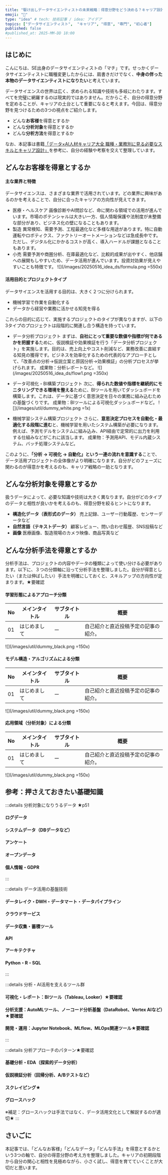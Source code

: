 ```yaml
---
title: "駆け出しデータサイエンティストの未来戦略：得意分野をどう決める？キャリア設計入門"
emoji: "🙌"
type: "idea" # tech: 技術記事 / idea: アイデア
topics: ["データサイエンティスト",  "キャリア", "得意", "専門", "初心者"]
published: false
#published_at: 2025-MM-DD 18:00
---
```

## はじめに
こんにちは、SE出身のデータサイエンティストの「マチ」です。せっかくデータサイエンティストに職種変更したからには、肩書きだけでなく、**中身の伴った本物のデータサイエンティストになりたい**と考えています。

データサイエンスの世界は広く、求められる知識や技術も多岐にわたります。すべてを完璧に網羅するのは現実的ではありません。だからこそ、自分の得意分野を定めることが、キャリアの土台として重要になると考えます。今回は、得意分野を見つけるための3つの視点をご紹介します。

- どんな**お客様**を得意とするか
- どんな**分析対象**を得意とするか
- どんな**分析方法**を得意とするか

なお、本記事は書籍[「データ×AI人材キャリア大全 職種・業務別に見る必要なスキルとキャリア設計」](https://amzn.asia/d/8Yst1cA)を参考に、自分の経験や考察を交えて整理しています。


## どんなお客様を得意とするか
#### 主な業界と特徴
データサイエンスは、さまざまな業界で活用されています。どの業界に興味があるのかを考えることで、自分に合ったキャリアの方向性が見えてきます。

- 医療・ヘルスケア
画像診断やAI問診など、命に関わる領域での活用が進んでいます。市場のポテンシャルは大きい一方、個人情報保護や法制度が未整備な部分があり、ビジネス化の壁になることもあります。
- 製造
異常検知、需要予測、工程最適化など多様な用途があります。特に自動運転やロボティクス、ファクトリーオートメーションなどは急成長中です。ただし、デジタル化にかかるコストが高く、導入ハードルが課題となることもあります。
- 小売
需要予測や商圏分析、在庫最適化など、比較的成果が出やすく、他店舗への展開もしやすいため、データ活用が進んでいます。投資対効果が見えやすいことも特徴です。
![](/images/20250516_idea_ds/formula.png =550x)


#### 活用目的とプロジェクトタイプ
データサイエンスを活用する目的は、大きく２つに分けられます。
- 機械学習で作業を自動化する
- データから経営や業務に活かせる知見を得る

これらの目的に応じて、実施するプロジェクトのタイプが異なりますが、以下の3タイプのプロジェクトは段階的に関連し合う構造を持っています。
- データ分析プロジェクト
まずは、**自社にとって重要な数値や指標が何であるかを把握する**ために、仮説検証や効果検証を行う「データ分析プロジェクト」を実施します。目的は、売上向上やコスト削減など、業務改善に直結する知見の獲得です。ビジネスを効率化するための代表的なアプローチとして、「改善点の分析→仮説立案と原因分析→効果検証」の分析プロセスが挙げられます。
成果物：分析レポートなど。
![](/images/20250516_idea_ds/flow1.png =350x)

- データ可視化・BI構築プロジェクト
次に、**得られた数値や指標を継続的にモニタリングできる環境を整える**ために、BIツールを用いてダッシュボードを構築します。これは、データに基づく意思決定を日々の業務に組み込むための基盤づくりです。
成果物：BIツールによる可視化ダッシュボードなど。
![](/images/util/dummy_white.png =1x)
- 機械学習システム構築プロジェクト
さらに、**意思決定プロセスを自動化・最適化する段階に進む**と、機械学習を用いたシステム構築が必要になります。例えば、予測モデルをシステムに組み込み、API経由で定常的に出力を利用する仕組みなどがこれに該当します。
成果物：予測用API、モデル内蔵システム、バッチ処理システムなど。

このように、**「分析 → 可視化 → 自動化」という一連の流れを意識する**ことで、データ活用プロジェクトの全体像がより明確になります。自分がどのフェーズに関わるのが得意かを考えるのも、キャリア戦略の一助となります。


## どんな分析対象を得意とするか
扱うデータによって、必要な知識や技術は大きく異なります。自分がどのタイプのデータと相性が良いかを考えるのも、得意分野を絞るヒントになります。

- **構造化データ（表形式のデータ）**
売上記録、ユーザー行動履歴、センサーデータなど
- **自然言語（テキストデータ）**
顧客レビュー、問い合わせ履歴、SNS投稿など
- **画像**
医療画像、製造現場のカメラ映像、商品写真など




## どんな分析手法を得意とするか
分析手法は、プロジェクトの内容やデータの種類によって使い分ける必要があります。以下に、３つの分類軸に沿って分析手法を整理しました。自分が得意としたい（または伸ばしたい）手法を明確にしておくと、スキルアップの方向性が定まります。★要確認

#### 学習形態によるアプローチ分類

|      No      |         メインタイトル                   |         サブタイトル          | 概要 |
|     ----     |                     ----                 |                     ----      | ---- |
|      01      | はじめまして                             | ー                            |自己紹介と直近投稿予定の記事の紹介。 |
![](/images/util/dummy_black.png =150x)

#### モデル構造・アルゴリズムによる分類
|      No      |         メインタイトル                   |         サブタイトル          | 概要 |
|     ----     |                     ----                 |                     ----      | ---- |
|      01      | はじめまして                             | ー                            |自己紹介と直近投稿予定の記事の紹介。 |
![](/images/util/dummy_black.png =150x)

#### 応用領域（分析対象）による分類
|      No      |         メインタイトル                   |         サブタイトル          | 概要 |
|     ----     |                     ----                 |                     ----      | ---- |
|      01      | はじめまして                             | ー                            |自己紹介と直近投稿予定の記事の紹介。 |
![](/images/util/dummy_black.png =150x)


## 参考：押さえておきたい基礎知識
:::details 分析対象になりうるデータ ★p51
#### ログデータ
#### システムデータ（DBデータなど）
#### アンケート
#### オープンデータ
#### 個人情報・GDPR
:::

:::details データ活用の基盤技術
#### データレイク・DWH・データマート・データパイプライン
#### クラウドサービス
#### データ収集・蓄積ツール
#### API
#### アーキテクチャ
#### Python・R・SQL
:::

:::details 分析・AI活用を支えるツール群
#### 可視化・レポート：BIツール（Tableau, Looker）★要確認
#### 分析支援：AutoMLツール、ノーコード分析基盤（DataRobot、Vertex AIなど）★要確認
#### 開発・運用：Jupyter Notebook、MLflow、MLOps関連ツール★要確認
:::

:::details 分析アプローチのパターン★要確認
#### 基礎分析・EDA（探索的データ分析）
#### 仮説検証分析（回帰分析、A/Bテストなど）
#### スクレイピング★
#### グロースハック
※補足：グロースハックは手法ではなく、データ活用文化として解説するのが適切★
:::

## さいごに
本記事では、「どんなお客様」「どんなデータ」「どんな手法」を得意とするかという3つの軸で、自分の得意分野の考え方を整理しました。キャリアの初期段階から自分の関心と相性を見極めながら、小さく試し、得意を育てていくことが大切だと思います。

